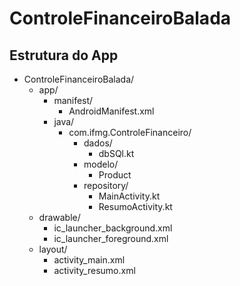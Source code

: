 # ControleFinanceiroBalada

## Estrutura do App

- ControleFinanceiroBalada/
  - app/
    - manifest/
      - AndroidManifest.xml
    - java/
      - com.ifmg.ControleFinanceiro/
        - dados/
          - dbSQl.kt
        - modelo/
          - Product
        - repository/
          - MainActivity.kt
          - ResumoActivity.kt
  - drawable/
    - ic_launcher_background.xml
    - ic_launcher_foreground.xml
  - layout/
    - activity_main.xml
    - activity_resumo.xml

